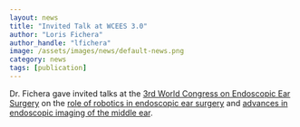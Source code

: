 ```yaml
---
layout: news
title: "Invited Talk at WCEES 3.0"
author: "Loris Fichera"
author_handle: "lfichera"
image: /assets/images/news/default-news.png
category: news
tags: [publication]
---
```

Dr. Fichera gave invited talks at the
[3rd World Congress on Endoscopic Ear Surgery][1] on the
[role of robotics in endoscopic ear surgery][2] and
[advances in endoscopic imaging of the middle ear][3].

[1]: https://endoearboston.com
[2]: https://www.youtube.com/watch?v=VV4Lf3nXrcc
[3]: https://www.youtube.com/watch?v=ABc1U5z-MBQ
